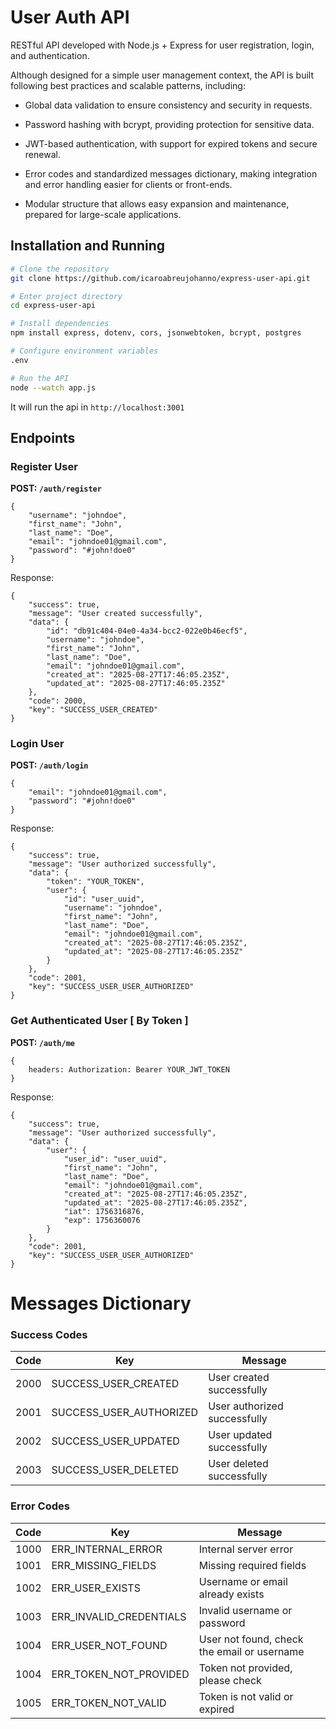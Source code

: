 
# User Auth API

RESTful API developed with Node.js + Express for user registration, login, and authentication.

Although designed for a simple user management context, the API is built following best practices and scalable patterns, including:

- Global data validation to ensure consistency and security in requests.

- Password hashing with bcrypt, providing protection for sensitive data.

- JWT-based authentication, with support for expired tokens and secure renewal.

- Error codes and standardized messages dictionary, making integration and error handling easier for clients or front-ends.

- Modular structure that allows easy expansion and maintenance, prepared for large-scale applications.

##  Installation and Running

```bash
# Clone the repository
git clone https://github.com/icaroabreujohanno/express-user-api.git

# Enter project directory
cd express-user-api

# Install dependencies
npm install express, dotenv, cors, jsonwebtoken, bcrypt, postgres

# Configure environment variables
.env

# Run the API
node --watch app.js
```

It will run the api in
```http://localhost:3001```

## Endpoints

### Register User

**POST: ```/auth/register```**

```
{
    "username": "johndoe",
    "first_name": "John",
    "last_name": "Doe",
    "email": "johndoe01@gmail.com",
    "password": "#john!doe0"
}
```

Response:
```
{
    "success": true,
    "message": "User created successfully",
    "data": {
        "id": "db91c404-04e0-4a34-bcc2-022e0b46ecf5",
        "username": "johndoe",
        "first_name": "John",
        "last_name": "Doe",
        "email": "johndoe01@gmail.com",
        "created_at": "2025-08-27T17:46:05.235Z",
        "updated_at": "2025-08-27T17:46:05.235Z"
    },
    "code": 2000,
    "key": "SUCCESS_USER_CREATED"
}
```

### Login User
**POST: ```/auth/login```**
```
{
    "email": "johndoe01@gmail.com",
    "password": "#john!doe0"
}
```
Response:
```
{
    "success": true,
    "message": "User authorized successfully",
    "data": {
        "token": "YOUR_TOKEN",
        "user": {
            "id": "user_uuid",
            "username": "johndoe",
            "first_name": "John",
            "last_name": "Doe",
            "email": "johndoe01@gmail.com",
            "created_at": "2025-08-27T17:46:05.235Z",
            "updated_at": "2025-08-27T17:46:05.235Z"
        }
    },
    "code": 2001,
    "key": "SUCCESS_USER_USER_AUTHORIZED"
}
```

### Get Authenticated User [ By Token ]
**POST: ```/auth/me```**
```
{
    headers: Authorization: Bearer YOUR_JWT_TOKEN
}
```
Response:
```
{
    "success": true,
    "message": "User authorized successfully",
    "data": {
        "user": {
            "user_id": "user_uuid",
            "first_name": "John",
            "last_name": "Doe",
            "email": "johndoe01@gmail.com",
            "created_at": "2025-08-27T17:46:05.235Z",
            "updated_at": "2025-08-27T17:46:05.235Z",
            "iat": 1756316876,
            "exp": 1756360076
        }
    },
    "code": 2001,
    "key": "SUCCESS_USER_USER_AUTHORIZED"
}
```

# Messages Dictionary

### Success Codes

| Code  | Key                       | Message                        |
|-------|---------------------------|--------------------------------|
| 2000  | SUCCESS_USER_CREATED      | User created successfully      |
| 2001  | SUCCESS_USER_AUTHORIZED   | User authorized successfully   |
| 2002  | SUCCESS_USER_UPDATED      | User updated successfully      |
| 2003  | SUCCESS_USER_DELETED      | User deleted successfully      |

### Error Codes

| Code  | Key                     | Message                                      |
|-------|-------------------------|----------------------------------------------|
| 1000  | ERR_INTERNAL_ERROR      | Internal server error                         |
| 1001  | ERR_MISSING_FIELDS      | Missing required fields                       |
| 1002  | ERR_USER_EXISTS         | Username or email already exists             |
| 1003  | ERR_INVALID_CREDENTIALS | Invalid username or password                 |
| 1004  | ERR_USER_NOT_FOUND      | User not found, check the email or username |
| 1004  | ERR_TOKEN_NOT_PROVIDED  | Token not provided, please check             |
| 1005  | ERR_TOKEN_NOT_VALID     | Token is not valid or expired                |

